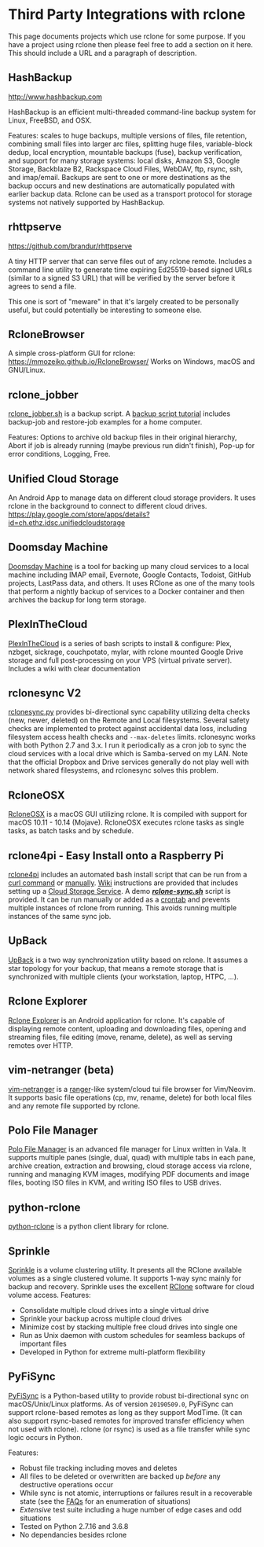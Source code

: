 # Third Party Integrations with rclone

This page documents projects which use rclone for some purpose.  If you have a project using rclone then please feel free to add a section on it here.  This should include a URL and a paragraph of description.

## HashBackup ##

http://www.hashbackup.com

HashBackup is an efficient multi-threaded command-line backup system for Linux, FreeBSD, and OSX. 

Features: scales to huge backups, multiple versions of files, file retention, combining small files into larger arc files, splitting huge files, variable-block dedup, local encryption, mountable backups (fuse), backup verification, and support for many storage systems: local disks, Amazon S3, Google Storage, Backblaze B2, Rackspace Cloud Files, WebDAV, ftp, rsync, ssh, and imap/email. Backups are sent to one or more destinations as the backup occurs and new destinations are automatically populated with earlier backup data.  Rclone can be used as a transport protocol for storage systems not natively supported by HashBackup.

## rhttpserve ##

https://github.com/brandur/rhttpserve

A tiny HTTP server that can serve files out of any rclone remote. Includes a command line utility to generate time expiring Ed25519-based signed URLs (similar to a signed S3 URL) that will be verified by the server before it agrees to send a file.

This one is sort of "meware" in that it's largely created to be personally useful, but could potentially be interesting to someone else.

## RcloneBrowser ##

A simple cross-platform GUI for rclone: https://mmozeiko.github.io/RcloneBrowser/
Works on Windows, macOS and GNU/Linux.

## rclone_jobber ##

[rclone_jobber.sh](https://github.com/wolfv6/rclone_jobber) is a backup script.
A [backup script tutorial](https://github.com/wolfv6/rclone_jobber/blob/master/rclone_jobber_tutorial.org) includes backup-job and restore-job examples for a home computer.

Features:
Options to archive old backup files in their original hierarchy,
Abort if job is already running (maybe previous run didn't finish),
Pop-up for error conditions,
Logging,
Free.

## Unified Cloud Storage ##

An Android App to manage data on different cloud storage providers. It uses rclone in the background to connect to different cloud drives.
https://play.google.com/store/apps/details?id=ch.ethz.idsc.unifiedcloudstorage

## Doomsday Machine ## 

[Doomsday Machine](https://github.com/johnjones4/Doomsday-Machine-2) is a tool for backing up many cloud services to a local machine including IMAP email, Evernote, Google Contacts, Todoist, GitHub projects, LastPass data, and others. It uses RClone as one of the many tools that perform a nightly backup of services to a Docker container and then archives the backup for long term storage.

## PlexInTheCloud ##

[PlexInTheCloud](https://github.com/chrisanthropic/PlexInTheCloud) is a series of bash scripts to install & configure: Plex, nzbget, sickrage, couchpotato, mylar, with rclone mounted Google Drive storage and full post-processing on your VPS (virtual private server). Includes a wiki with clear documentation

## rclonesync V2 ##
[rclonesync.py](https://github.com/cjnaz/rclonesync-V2) provides bi-directional sync capability utilizing delta checks (new, newer, deleted) on the Remote and Local filesystems.  Several safety checks are implemented to protect against accidental data loss, including filesystem access health checks and `--max-deletes` limits.  rclonesync works with both Python 2.7 and 3.x.  I run it periodically as a cron job to sync the cloud services with a local drive which is Samba-served on my LAN.  Note that the official Dropbox and Drive services generally do not play well with network shared filesystems, and rclonesync solves this problem.

## RcloneOSX ##
[RcloneOSX](https://github.com/rsyncOSX/rcloneosx) is a macOS GUI utilizing rclone. It is compiled with support for macOS 10.11 - 10.14 (Mojave). RcloneOSX executes rclone tasks as single tasks, as batch tasks and by schedule.

## rclone4pi  - Easy Install onto a Raspberry Pi
[rclone4pi](https://github.com/pageauc/rclone4pi) includes an automated bash install script that can be run from a [curl command](https://github.com/pageauc/rclone4pi/wiki#quick-install) or [manually](https://github.com/pageauc/rclone4pi/wiki#manual-install). [Wiki](https://github.com/pageauc/rclone4pi/wiki) instructions are provided that includes setting up a [Cloud Storage Service](https://github.com/pageauc/rclone4pi/wiki#how-to-configure-a-remote-storage-service). A demo [***rclone-sync.sh***](https://github.com/pageauc/rclone4pi/blob/master/rclone-sync.sh) script is provided. It can be run manually or added as a [crontab](https://github.com/pageauc/rclone4pi/wiki#how-to-automate-rclone) and prevents multiple instances of rclone from running. This avoids running multiple instances of the same sync job.

## UpBack ##
[UpBack](https://github.com/DavideRossi/upback) is a two way synchronization utility based on rclone. It assumes a star topology for your backup, that means a remote storage that is synchronized with multiple clients (your workstation, laptop, HTPC, ...).

## Rclone Explorer ##
[Rclone Explorer](https://github.com/kaczmarkiewiczp/rcloneExplorer) is an Android application for rclone. It's capable of displaying remote content, uploading and downloading files, opening and streaming files, file editing (move, rename, delete), as well as serving remotes over HTTP.

## vim-netranger (beta) ##
[vim-netranger](https://github.com/ipod825/vim-netranger) is a [ranger](https://github.com/ranger/ranger)-like system/cloud tui file browser for Vim/Neovim. It supports basic file operations (cp, mv, rename, delete) for both local files and any remote file supported by rclone.

## Polo File Manager ##
[Polo File Manager](https://teejee2008.github.io/polo/) is an advanced file manager for Linux written in Vala. It supports multiple panes (single, dual, quad) with multiple tabs in each pane, archive creation, extraction and browsing, cloud storage access via rclone, running and managing KVM images, modifying PDF documents and image files, booting ISO files in KVM, and writing ISO files to USB drives.

## python-rclone
[python-rclone](https://pypi.org/project/python-rclone/) is a python client library for rclone.

## Sprinkle
[Sprinkle](https://mmontuori.github.io/sprinkle/) is a volume clustering utility. It presents all the RClone available volumes as a single clustered volume. It supports 1-way sync mainly for
backup and recovery. Sprinkle uses the excellent [RClone](https://rclone.org) software for cloud volume access.
Features:
* Consolidate multiple cloud drives into a single virtual drive
* Sprinkle your backup across multiple cloud drives
* Minimize cost by stacking multiple free cloud drives into single one
* Run as Unix daemon with custom schedules for seamless backups of important files
* Developed in Python for extreme multi-platform flexibility

## PyFiSync

[PyFiSync](https://github.com/Jwink3101/PyFiSync) is a Python-based utility to provide robust bi-directional sync on macOS/Unix/Linux platforms. As of version `20190509.0`, PyFiSync can support rclone-based remotes as long as they support ModTime. (It can also support rsync-based remotes for improved transfer efficiency when not used with rclone). rclone (or rsync) is used as a file transfer while sync logic occurs in Python.

Features:

* Robust file tracking including moves and deletes
* All files to be deleted or overwritten are backed up *before* any destructive operations occur
* While sync is not atomic, interruptions or failures result in a recoverable state (see the [FAQs](https://github.com/Jwink3101/PyFiSync/blob/rclone/FAQs.md) for an enumeration of situations)
* *Extensive* test suite including a huge number of edge cases and odd situations
* Tested on Python 2.7.16 and 3.6.8
* No dependancies besides rclone

